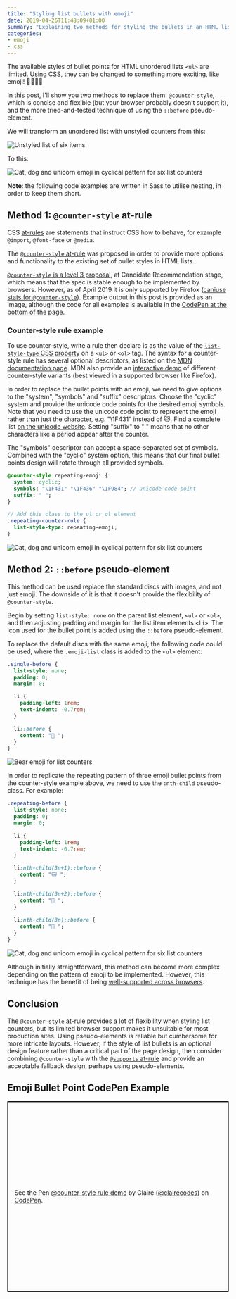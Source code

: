 ```yaml
---
title: "Styling list bullets with emoji"
date: 2019-04-26T11:48:09+01:00
summary: "Explaining two methods for styling the bullets in an HTML list with emoji: the counter-style at-rule and the before pseudo-element."
categories:
- emoji
- css
---
```


The available styles of bullet points for HTML unordered lists `<ul>` are limited. Using CSS, they can be changed to something more exciting, like emoji! 🎉👯‍♂️✨

In this post, I'll show you two methods to replace them: `@counter-style`, which is concise and flexible (but your browser probably doesn’t support it), and the more tried-and-tested technique of using the `::before` pseudo-element.

We will transform an unordered list with unstyled counters from this:

![Unstyled list of six items](/images/emoji-bullet-points/no-styling.png)

To this:

![Cat, dog and unicorn emoji in cyclical pattern for six list counters](/images/emoji-bullet-points/counter-rule-repeating.png)

__Note__: the following code examples are written in Sass to utilise nesting, in order to keep them short.

## Method 1: `@counter-style` at-rule

CSS [at-rules](https://developer.mozilla.org/en-US/docs/Web/CSS/At-rule) are statements that instruct CSS how to behave, for example `@import`, `@font-face` or `@media`.

The [`@counter-style` at-rule](https://developer.mozilla.org/en-US/docs/Web/CSS/@counter-style) was proposed in order to provide more options and functionality to the existing set of bullet styles in HTML lists.

[`@counter-style` is a level 3 proposal](https://drafts.csswg.org/css-counter-styles-3/), at Candidate Recommendation stage, which means that the spec is stable enough to be implemented by browsers. However, as of April 2019 it is only supported by Firefox ([caniuse stats for `@counter-style`](https://caniuse.com/#feat=css-at-counter-style)). Example output in this post is provided as an image, although the code for all examples is available in the [CodePen at the bottom of the page](#codepen).

### Counter-style rule example

To use counter-style, write a rule then declare is as the value of the [`list-style-type` CSS property](https://developer.mozilla.org/en-US/docs/Web/CSS/list-style-type) on a `<ul>` or `<ol>` tag. The syntax for a counter-style rule has several optional descriptors, as listed on the [MDN documentation page](https://developer.mozilla.org/en-US/docs/Web/CSS/@counter-style#Syntax). MDN also provide an [interactive demo](
https://mdn.github.io/css-examples/counter-style-demo/) of different counter-style variants (best viewed in a supported browser like Firefox).

In order to replace the bullet points with an emoji, we need to give options to the "system", "symbols" and "suffix" descriptors. Choose the "cyclic" system and provide the unicode code points for the desired emoji symbols. Note that you need to use the unicode code point to represent the emoji rather than just the character, e.g. "\1F431" instead of 🐱. Find a complete list [on the unicode website](https://unicode.org/emoji/charts/full-emoji-list.html). Setting "suffix" to " " means that no other characters like a period appear after the counter.

The "symbols" descriptor can accept a space-separated set of symbols. Combined with the "cyclic" system option, this means that our final bullet points design will rotate through all provided symbols.

```sass
@counter-style repeating-emoji {
  system: cyclic;
  symbols: "\1F431" "\1F436" "\1F984"; // unicode code point
  suffix: " ";
}

// Add this class to the ul or ol element
.repeating-counter-rule {
  list-style-type: repeating-emoji;
}
```

![Cat, dog and unicorn emoji in cyclical pattern for six list counters](/images/emoji-bullet-points/counter-rule-repeating.png)

## Method 2: `::before` pseudo-element

This method can be used replace the standard discs with images, and not just emoji. The downside of it is that it doesn't provide the flexibility of `@counter-style`.

Begin by setting `list-style: none` on the parent list element, `<ul>` or `<ol>`, and then adjusting padding and margin for the list item elements `<li>`. The icon used for the bullet point is added using the `::before` pseudo-element.

To replace the default discs with the same emoji, the following code could be used, where the `.emoji-list` class is added to the `<ul>` element:

```sass
.single-before {
  list-style: none;
  padding: 0;
  margin: 0;

  li {
    padding-left: 1rem;
    text-indent: -0.7rem;
  }

  li::before {
    content: "🐻 ";
  }
}
```

![Bear emoji for list counters](/images/emoji-bullet-points/nth-child-single.png)

In order to replicate the repeating pattern of three emoji bullet points from the counter-style example above, we need to use the `:nth-child` pseudo-class. For example:

```sass
.repeating-before {
  list-style: none;
  padding: 0;
  margin: 0;

  li {
    padding-left: 1rem;
    text-indent: -0.7rem;
  }

  li:nth-child(3n+1)::before {
    content: "🐱 ";
  }

  li:nth-child(3n+2)::before {
    content: "🐶 ";
  }
  
  li:nth-child(3n)::before {
    content: "🦄 ";
  }
}
```

![Cat, dog and unicorn emoji in cyclical pattern for six list counters](/images/emoji-bullet-points/nth-child-repeating.png)

Although initially straightforward, this method can become more complex depending on the pattern of emoji to be implemented. However, this technique has the benefit of being [well-supported across browsers](https://caniuse.com/#feat=css-gencontent).

## Conclusion

The `@counter-style` at-rule provides a lot of flexibility when styling list counters, but its limited browser support makes it unsuitable for most production sites. Using pseudo-elements is reliable but cumbersome for more intricate layouts. However, if the style of list bullets is an optional design feature rather than a critical part of the page design, then consider combining `@counter-style` with the [`@supports` at-rule](https://developer.mozilla.org/en-US/docs/Web/CSS/@supports) and provide an acceptable fallback design, perhaps using pseudo-elements.

## <span id="codepen">Emoji Bullet Point CodePen Example</span>

<p class="codepen" data-height="433" data-theme-id="0" data-default-tab="css,result" data-user="clairecodes" data-slug-hash="moNmXp" style="height: 433px; box-sizing: border-box; display: flex; align-items: center; justify-content: center; border: 2px solid black; margin: 1em 0; padding: 1em;" data-pen-title="@counter-style rule demo">
  <span>See the Pen <a href="https://codepen.io/clairecodes/pen/moNmXp/">
  @counter-style rule demo</a> by Claire (<a href="https://codepen.io/clairecodes">@clairecodes</a>)
  on <a href="https://codepen.io">CodePen</a>.</span>
</p>
<script async src="https://static.codepen.io/assets/embed/ei.js"></script>
